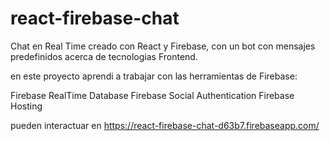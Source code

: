 # react-firebase-chat

Chat en Real Time creado con React y Firebase, con un bot con mensajes predefinidos acerca de tecnologias Frontend.

en este proyecto aprendi a trabajar con las herramientas de Firebase:

Firebase RealTime Database
Firebase Social Authentication
Firebase Hosting


pueden interactuar en https://react-firebase-chat-d63b7.firebaseapp.com/

